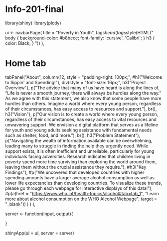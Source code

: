 # Info-201-final

library(shiny)
library(plotly)

ui <- navbarPage(
  title = "Poverty in Youth",
  tags$head(
    tags$style(HTML("
            body { 
                background-color: #b8bccc;
                font-family: 'cursive', 'Calibri'; 
            }
            h3 { 
                color: Black;
            }
        "))
  ),
  # Home tab
  tabPanel("About",
             column(12, style = "padding-right: 100px;", 
                    #h1("Welcome to Sippin' and Spending!"),
                    div(style = "font-size: 16px;",
                        h3("Project Overview"),
                        p("The advice that many of us have heard is along the lines of, “Life is never a smooth journey, there will always be hurdles along the way.” 
                          As we agree with this statement, we also know that some people have more hurdles than others. 
                          Imagine a world where every young person, regardless of their circumstances, has easy access to resources and support."),
                     br(),
                       h3("Vision"),
                       p("Our vision is to create a world where every young person, regardless of their circumstances, has easy access to vital resources and unwavering support. 
                         We envision a digital platform that serves as a lifeline for youth and young adults seeking assistance with fundamental needs such as shelter, food, and more."),
                      br(), 
                      h3("Problem Statement"),
                        p("Navigating the wealth of information available can be overwhelming, leading many to struggle in finding the help they urgently need. 
                        While support exists, it is often inefficient and unreliable, particularly for young individuals facing adversities. 
                        Research indicates that children living in poverty spend more time surviving than exploring the world around them, leaving them without the crucial assistance they require."),
                        #h3("Key Findings"),
                        #p("We uncovered that developed countries with higher spending amounts have a larger average alcohol consumption as well as lower life expectancies than developing countries. To visualize these trends, please go through                             each webpage for interactive displays of this data!"),
                        #p(a(href = "https://www.who.int/health-topics/alcohol#tab=tab_1", "Learn more about alcohol consumption on the WHO Alcohol Webpage", target = "_blank"))
                    )
             )
           ),
  
server <- function(input, output){
  
}

shinyApp(ui = ui, server = server)
